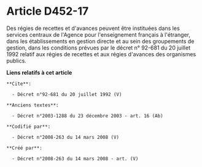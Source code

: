 # Article D452-17

Des régies de recettes et d'avances peuvent être instituées dans les services centraux de l'Agence pour l'enseignement
français à l'étranger, dans les établissements en gestion directe et au sein des groupements de gestion, dans les conditions
prévues par le décret n° 92-681 du 20 juillet 1992 relatif aux régies de recettes et aux régies d'avances des organismes
publics.

**Liens relatifs à cet article**

	**Cite**:

	  - Décret n°92-681 du 20 juillet 1992 (V)

	**Anciens textes**:

	  - Décret n°2003-1288 du 23 décembre 2003 - art. 16 (Ab)

	**Codifié par**:

	  - Décret n°2008-263 du 14 mars 2008 (V)

	**Créé par**:

	  - Décret n°2008-263 du 14 mars 2008 - art. (V)
